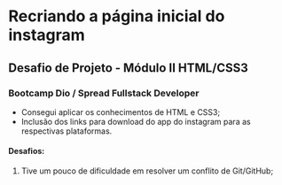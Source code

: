 # Recriando a página inicial do instagram

## Desafio de Projeto - Módulo II HTML/CSS3

### Bootcamp Dio / Spread Fullstack Developer



- Consegui aplicar os conhecimentos de HTML e CSS3;
- Inclusão dos links para download do app do instagram para as respectivas plataformas.



#### Desafios: 

1. Tive um pouco de dificuldade em resolver um conflito de Git/GitHub;
